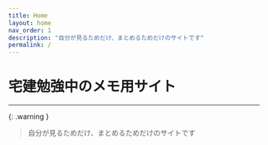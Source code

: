 ```yaml
---
title: Home
layout: home
nav_order: 1
description: "自分が見るためだけ、まとめるためだけのサイトです"
permalink: /
---
```


# 宅建勉強中のメモ用サイト

---

{: .warning }
> 自分が見るためだけ、まとめるためだけのサイトです
